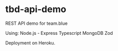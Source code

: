 # tbd-api-demo

REST API demo for team.blue

Using:
Node.js - Express
Typescript
MongoDB
Zod

Deployment on Heroku.
